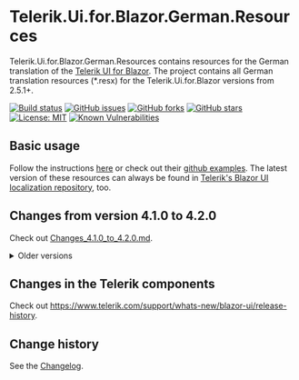 Telerik.Ui.for.Blazor.German.Resources
====================================

Telerik.Ui.for.Blazor.German.Resources contains resources for the German translation of the [Telerik UI for Blazor](https://www.telerik.com/blazor-ui).
The project contains all German translation resources (*.resx) for the Telerik.Ui.for.Blazor versions from 2.5.1+.

[![Build status](https://ci.appveyor.com/api/projects/status/lyes7vi036717pm9?svg=true)](https://ci.appveyor.com/project/SeppPenner/telerik-ui-for-blazor-german-resources)
[![GitHub issues](https://img.shields.io/github/issues/SeppPenner/Telerik.Ui.for.Blazor.German.Resources.svg)](https://github.com/SeppPenner/Telerik.Ui.for.Blazor.German.Resources/issues)
[![GitHub forks](https://img.shields.io/github/forks/SeppPenner/Telerik.Ui.for.Blazor.German.Resources.svg)](https://github.com/SeppPenner/Telerik.Ui.for.Blazor.German.Resources/network)
[![GitHub stars](https://img.shields.io/github/stars/SeppPenner/Telerik.Ui.for.Blazor.German.Resources.svg)](https://github.com/SeppPenner/Telerik.Ui.for.Blazor.German.Resources/stargazers)
[![License: MIT](https://img.shields.io/badge/License-MIT-blue.svg)](https://raw.githubusercontent.com/SeppPenner/Telerik.Ui.for.Blazor.German.Resources/master/License.txt)
[![Known Vulnerabilities](https://snyk.io/test/github/SeppPenner/Telerik.Ui.for.Blazor.German.Resources/badge.svg)](https://snyk.io/test/github/SeppPenner/Telerik.Ui.for.Blazor.German.Resources)

## Basic usage
Follow the instructions [here](https://docs.telerik.com/blazor-ui/globalization/localization) or check out their [github examples](https://github.com/telerik/blazor-ui/tree/master/common/localization/).
The latest version of these resources can always be found in [Telerik's Blazor UI localization repository](https://github.com/telerik/blazor-ui-messages), too.

## Changes from version 4.1.0 to 4.2.0
Check out [Changes_4.1.0_to_4.2.0.md](https://github.com/SeppPenner/Telerik.Ui.for.Blazor.German.Resources/blob/master/Changes_4.1.0_to_4.2.0.md).

<details>
<summary>Older versions</summary>
<br>

## Changes from version 4.0.1 to 4.1.0
Check out [Changes_4.0.1_to_4.1.0.md](https://github.com/SeppPenner/Telerik.Ui.for.Blazor.German.Resources/blob/master/Changes_4.0.1_to_4.1.0.md).

## Changes from version 4.0.0 to 4.0.1
Check out [Changes_4.0.0_to_4.0.1.md](https://github.com/SeppPenner/Telerik.Ui.for.Blazor.German.Resources/blob/master/Changes_4.0.0_to_4.0.1.md).

## Changes from version 3.7.0 to 4.0.0
Check out [Changes_3.7.0_to_4.0.0.md](https://github.com/SeppPenner/Telerik.Ui.for.Blazor.German.Resources/blob/master/Changes_3.7.0_to_4.0.0.md).

## Changes from version 3.6.1 to 3.7.0
Check out [Changes_3.6.1_to_3.7.0.md](https://github.com/SeppPenner/Telerik.Ui.for.Blazor.German.Resources/blob/master/Changes_3.6.1_to_3.7.0.md).

## Changes from version 3.6.0 to 3.6.1
Check out [Changes_3.6.0_to_3.6.1.md](https://github.com/SeppPenner/Telerik.Ui.for.Blazor.German.Resources/blob/master/Changes_3.6.0_to_3.6.1.md).

## Changes from version 3.5.0 to 3.6.0
Check out [Changes_3.5.0_to_3.6.0.md](https://github.com/SeppPenner/Telerik.Ui.for.Blazor.German.Resources/blob/master/Changes_3.5.0_to_3.6.0.md).

## Changes from version 3.4.0 to 3.5.0
Check out [Changes_3.4.0_to_3.5.0.md](https://github.com/SeppPenner/Telerik.Ui.for.Blazor.German.Resources/blob/master/Changes_3.4.0_to_3.5.0.md).

## Changes from version 3.3.0 to 3.4.0
Check out [Changes_3.3.0_to_3.4.0.md](https://github.com/SeppPenner/Telerik.Ui.for.Blazor.German.Resources/blob/master/Changes_3.3.0_to_3.4.0.md).

## Changes from version 3.2.0 to 3.3.0
Check out [Changes_3.2.0_to_3.3.0.md](https://github.com/SeppPenner/Telerik.Ui.for.Blazor.German.Resources/blob/master/Changes_3.2.0_to_3.3.0.md).

## Changes from version 3.1.0 to 3.2.0
Check out [Changes_3.1.0_to_3.2.0.md](https://github.com/SeppPenner/Telerik.Ui.for.Blazor.German.Resources/blob/master/Changes_3.1.0_to_3.2.0.md).

## Changes from version 3.0.1 to 3.1.0
Check out [Changes_3.0.1_to_3.1.0.md](https://github.com/SeppPenner/Telerik.Ui.for.Blazor.German.Resources/blob/master/Changes_3.0.1_to_3.1.0.md).

## Changes from version 3.0.0 to 3.0.1
Check out [Changes_3.0.0_to_3.0.1.md](https://github.com/SeppPenner/Telerik.Ui.for.Blazor.German.Resources/blob/master/Changes_3.0.0_to_3.0.1.md).

## Changes from version 2.30.0 to 3.0.0
Check out [Changes_2.30.0_to_3.0.0.md](https://github.com/SeppPenner/Telerik.Ui.for.Blazor.German.Resources/blob/master/Changes_2.30.0_to_3.0.0.md).

## Changes from version 2.29.0 to 2.30.0
Check out [Changes_2.29.0_to_2.30.0.md](https://github.com/SeppPenner/Telerik.Ui.for.Blazor.German.Resources/blob/master/Changes_2.29.0_to_2.30.0.md).

## Changes from version 2.28.0 to 2.29.0
Check out [Changes_2.28.0_to_2.29.0.md](https://github.com/SeppPenner/Telerik.Ui.for.Blazor.German.Resources/blob/master/Changes_2.28.0_to_2.29.0.md).

## Changes from version 2.27.0 to 2.28.0
Check out [Changes_2.27.0_to_2.28.0.md](https://github.com/SeppPenner/Telerik.Ui.for.Blazor.German.Resources/blob/master/Changes_2.27.0_to_2.28.0.md).

## Changes from version 2.26.0 to 2.27.0
Check out [Changes_2.26.0_to_2.27.0.md](https://github.com/SeppPenner/Telerik.Ui.for.Blazor.German.Resources/blob/master/Changes_2.26.0_to_2.27.0.md).

## Changes from version 2.25.0 to 2.26.0
Check out [Changes_2.25.0_to_2.26.0.md](https://github.com/SeppPenner/Telerik.Ui.for.Blazor.German.Resources/blob/master/Changes_2.25.0_to_2.26.0.md).

## Changes from version 2.24.1 to 2.25.0
Check out [Changes_2.24.1_to_2.25.0.md](https://github.com/SeppPenner/Telerik.Ui.for.Blazor.German.Resources/blob/master/Changes_2.24.1_to_2.25.0.md).

## Changes from version 2.24.0 to 2.24.1
Check out [Changes_2.24.0_to_2.24.1.md](https://github.com/SeppPenner/Telerik.Ui.for.Blazor.German.Resources/blob/master/Changes_2.24.0_to_2.24.1.md).

## Changes from version 2.23.0 to 2.24.0
Check out [Changes_2.23.0_to_2.24.0.md](https://github.com/SeppPenner/Telerik.Ui.for.Blazor.German.Resources/blob/master/Changes_2.23.0_to_2.24.0.md).

## Changes from version 2.22.0 to 2.23.0
Check out [Changes_2.22.0_to_2.23.0.md](https://github.com/SeppPenner/Telerik.Ui.for.Blazor.German.Resources/blob/master/Changes_2.22.0_to_2.23.0.md).

## Changes from version 2.21.1 to 2.22.0
Check out [Changes_2.21.1_to_2.22.0.md](https://github.com/SeppPenner/Telerik.Ui.for.Blazor.German.Resources/blob/master/Changes_2.21.1_to_2.22.0.md).

## Changes from version 2.21.0 to 2.21.1
Check out [Changes_2.21.0_to_2.21.1.md](https://github.com/SeppPenner/Telerik.Ui.for.Blazor.German.Resources/blob/master/Changes_2.21.0_to_2.21.1.md).

## Changes from version 2.20.0 to 2.21.0
Check out [Changes_2.20.0_to_2.21.0.md](https://github.com/SeppPenner/Telerik.Ui.for.Blazor.German.Resources/blob/master/Changes_2.20.0_to_2.21.0.md).

## Changes from version 2.19.0 to 2.20.0
Check out [Changes_2.19.0_to_2.20.0.md](https://github.com/SeppPenner/Telerik.Ui.for.Blazor.German.Resources/blob/master/Changes_2.19.0_to_2.20.0.md).

## Changes from version 2.18.0 to 2.19.0
Check out [Changes_2.18.0_to_2.19.0.md](https://github.com/SeppPenner/Telerik.Ui.for.Blazor.German.Resources/blob/master/Changes_2.18.0_to_2.19.0.md).

## Changes from version 2.17.0 to 2.18.0
Check out [Changes_2.17.0_to_2.18.0.md](https://github.com/SeppPenner/Telerik.Ui.for.Blazor.German.Resources/blob/master/Changes_2.17.0_to_2.18.0.md).

## Changes from version 2.16.0 to 2.17.0
Check out [Changes_2.16.0_to_2.17.0.md](https://github.com/SeppPenner/Telerik.Ui.for.Blazor.German.Resources/blob/master/Changes_2.16.0_to_2.17.0.md).

## Changes from version 2.15.0 to 2.16.0
Check out [Changes_2.15.0_to_2.16.0.md](https://github.com/SeppPenner/Telerik.Ui.for.Blazor.German.Resources/blob/master/Changes_2.15.0_to_2.16.0.md).

## Changes from version 2.14.1 to 2.15.0
Check out [Changes_2.14.1_to_2.15.0.md](https://github.com/SeppPenner/Telerik.Ui.for.Blazor.German.Resources/blob/master/Changes_2.14.1_to_2.15.0.md).

## Changes from version 2.14.0 to 2.14.1
Check out [Changes_2.14.0_to_2.14.1.md](https://github.com/SeppPenner/Telerik.Ui.for.Blazor.German.Resources/blob/master/Changes_2.14.0_to_2.14.1.md).

## Changes from version 2.13.0 to 2.14.0
Check out [Changes_2.13.0_to_2.14.0.md](https://github.com/SeppPenner/Telerik.Ui.for.Blazor.German.Resources/blob/master/Changes_2.13.0_to_2.14.0.md).

## Changes from version 2.12.0 to 2.13.0
Check out [Changes_2.12.0_to_2.13.0.md](https://github.com/SeppPenner/Telerik.Ui.for.Blazor.German.Resources/blob/master/Changes_2.12.0_to_2.13.0.md).

## Changes from version 2.11.0 to 2.12.0
Check out [Changes_2.11.0_to_2.12.0.md](https://github.com/SeppPenner/Telerik.Ui.for.Blazor.German.Resources/blob/master/Changes_2.11.0_to_2.12.0.md).

## Changes from version 2.10.0 to 2.11.0
Check out [Changes_2.10.0_to_2.11.0.md](https://github.com/SeppPenner/Telerik.Ui.for.Blazor.German.Resources/blob/master/Changes_2.10.0_to_2.11.0.md).

## Changes from version 2.9.0 to 2.10.0
Check out [Changes_2.9.0_to_2.10.0.md](https://github.com/SeppPenner/Telerik.Ui.for.Blazor.German.Resources/blob/master/Changes_2.9.0_to_2.10.0.md).

## Changes from version 2.8.0 to 2.9.0
Check out [Changes_2.8.0_to_2.9.0.md](https://github.com/SeppPenner/Telerik.Ui.for.Blazor.German.Resources/blob/master/Changes_2.8.0_to_2.9.0.md).

## Changes from version 2.7.1 to 2.8.0
Check out [Changes_2.7.1_to_2.8.0.md](https://github.com/SeppPenner/Telerik.Ui.for.Blazor.German.Resources/blob/master/Changes_2.7.1_to_2.8.0.md).

## Changes from version 2.7.0 to 2.7.1
Check out [Changes_2.7.0_to_2.7.1.md](https://github.com/SeppPenner/Telerik.Ui.for.Blazor.German.Resources/blob/master/Changes_2.7.0_to_2.7.1.md).

## Changes from version 2.6.1 to 2.7.0
Check out [Changes_2.6.1_to_2.7.0.md](https://github.com/SeppPenner/Telerik.Ui.for.Blazor.German.Resources/blob/master/Changes_2.6.1_to_2.7.0.md).

## Changes from version 2.6.0 to 2.6.1
Check out [Changes_2.6.0_to_2.6.1.md](https://github.com/SeppPenner/Telerik.Ui.for.Blazor.German.Resources/blob/master/Changes_2.6.0_to_2.6.1.md).

## Changes from version 2.5.1 to 2.6.0
Check out [Changes_2.5.1_to_2.6.0.md](https://github.com/SeppPenner/Telerik.Ui.for.Blazor.German.Resources/blob/master/Changes_2.5.1_to_2.6.0.md).
</details>

## Changes in the Telerik components
Check out https://www.telerik.com/support/whats-new/blazor-ui/release-history.

Change history
--------------

See the [Changelog](https://github.com/SeppPenner/Telerik.Ui.for.Blazor.German.Resources/blob/master/Changelog.md).
